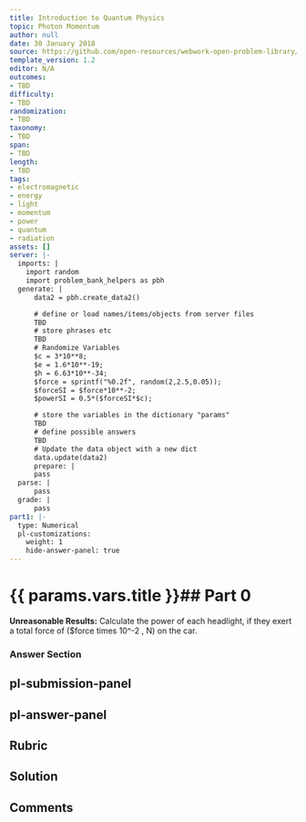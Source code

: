 ```yaml
---
title: Introduction to Quantum Physics
topic: Photon Momentum
author: null
date: 30 January 2018
source: https://github.com/open-resources/webwork-open-problem-library/tree/master/Contrib/BrockPhysics/College_Physics_Urone/29.Introduction_to_Quantum_Physics/29-04.Photon_Momentum/NU_U17_29_04_011.pg
template_version: 1.2
editor: N/A
outcomes:
- TBD
difficulty:
- TBD
randomization:
- TBD
taxonomy:
- TBD
span:
- TBD
length:
- TBD
tags:
- electromagnetic
- energy
- light
- momentum
- power
- quantum
- radiation
assets: []
server: |-
  imports: |
    import random
    import problem_bank_helpers as pbh
  generate: |
      data2 = pbh.create_data2()

      # define or load names/items/objects from server files
      TBD
      # store phrases etc
      TBD
      # Randomize Variables
      $c = 3*10**8;
      $e = 1.6*10**-19;
      $h = 6.63*10**-34;
      $force = sprintf("%0.2f", random(2,2.5,0.05));
      $forceSI = $force*10**-2;
      $powerSI = 0.5*($forceSI*$c);

      # store the variables in the dictionary "params"
      TBD
      # define possible answers
      TBD
      # Update the data object with a new dict
      data.update(data2)
      prepare: |
      pass
  parse: |
      pass
  grade: |
      pass
part1: |-
  type: Numerical
  pl-customizations:
    weight: 1
    hide-answer-panel: true
---
```


# {{ params.vars.title }}## Part 0 
<b>Unreasonable Results:</b> Calculate the power of each headlight, if they exert a total force of ($force times 10^-2 , N) on the car. 


### Answer Section 


## pl-submission-panel 


## pl-answer-panel 


## Rubric 


## Solution 


## Comments 


